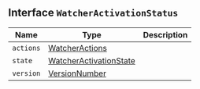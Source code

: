 ## Interface `WatcherActivationStatus`

| Name | Type | Description |
| - | - | - |
| `actions` | [WatcherActions](./WatcherActions.md) | &nbsp; |
| `state` | [WatcherActivationState](./WatcherActivationState.md) | &nbsp; |
| `version` | [VersionNumber](./VersionNumber.md) | &nbsp; |
